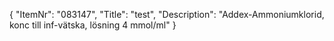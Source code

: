 {
  "ItemNr": "083147",
  "Title": "test",
  "Description": "Addex-Ammoniumklorid, konc till inf-vätska, lösning 4 mmol/ml"
}